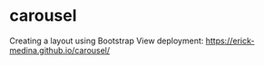 # carousel
Creating a layout using Bootstrap
View deployment: https://erick-medina.github.io/carousel/
